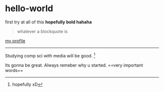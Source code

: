 # hello-world
first try at all of this
**hopefully bold hahaha**
> whatever a blockquote is

[my profile](https://github.com/Skzter)

---

Studying comp sci with media will be good. [^1]
[^1]: hopefully xD

Its gonna be great. Always remeber why u started. ==very important words==
